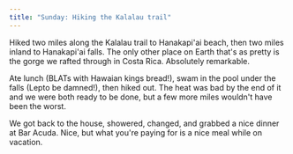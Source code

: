 ```yaml
---
title: "Sunday: Hiking the Kalalau trail"
---
```


Hiked two miles along the Kalalau trail to Hanakapi'ai beach, then two miles inland to Hanakapi'ai falls. The only other place on Earth that's as pretty is the gorge we rafted through in Costa Rica. Absolutely remarkable.

Ate lunch (BLATs with Hawaian kings bread!), swam in the pool under the falls (Lepto be damned!), then hiked out. The heat was bad by the end of it and we were both ready to be done, but a few more miles wouldn't have been the worst.

We got back to the house, showered, changed, and grabbed a nice dinner at Bar Acuda. Nice, but what you're paying for is a nice meal while on vacation.